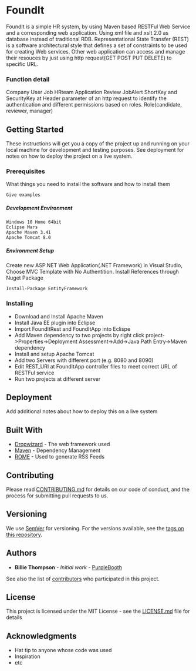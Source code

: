 # FoundIt

FoundIt is a simple HR system, by using Maven based RESTFul Web Service and a corresponding web application. Using xml file and xslt 2.0 as database instead of traditional RDB. 
Representational State Transfer (REST) is a software architectural style that defines a set of constraints to be used for creating Web services. Other web application can access and manage their resouces by just using http request(GET POST PUT DELETE) to specific URL.

### Function detail
Company User Job HRteam Application Review JobAlert
ShortKey and SecurityKey at Header parameter of an http request to identify the authentication and different permissions based on roles.
Role(candidate, reviewer, manager)


## Getting Started

These instructions will get you a copy of the project up and running on your local machine for development and testing purposes. See deployment for notes on how to deploy the project on a live system.

### Prerequisites

What things you need to install the software and how to install them
```
Give examples
```
##### Development Environment
```
Windows 10 Home 64bit
Eclipse Mars
Apache Maven 3.41
Apache Tomcat 8.0
```

##### Environment Setup

Create new ASP.NET Web Application(.NET Framework) in Visual Studio, Choose MVC Template with No Authentition.
Install References through Nuget Package
```
Install-Package EntityFramework
```

### Installing
- Download and Install Apache Maven
- Install Java EE plugin into Eclipse
- Import FoundItRest and FoundItApp into Eclispe
- Add Maven dependency to two projects by 
  right click project->Properties->Deployment Assessment->Add->Java Path Entry->Maven dependency
- Install and setup Apache Tomcat
- Add two Servers with different port (e.g. 8080 and 8090)
- Edit REST_URI at FoundItApp controller files to meet correct URL of RESTFul service 
- Run two projects at different server

## Deployment

Add additional notes about how to deploy this on a live system

## Built With

* [Dropwizard](http://www.dropwizard.io/1.0.2/docs/) - The web framework used
* [Maven](https://maven.apache.org/) - Dependency Management
* [ROME](https://rometools.github.io/rome/) - Used to generate RSS Feeds

## Contributing

Please read [CONTRIBUTING.md](https://gist.github.com/PurpleBooth/b24679402957c63ec426) for details on our code of conduct, and the process for submitting pull requests to us.

## Versioning

We use [SemVer](http://semver.org/) for versioning. For the versions available, see the [tags on this repository](https://github.com/your/project/tags). 

## Authors

* **Billie Thompson** - *Initial work* - [PurpleBooth](https://github.com/PurpleBooth)

See also the list of [contributors](https://github.com/your/project/contributors) who participated in this project.

## License

This project is licensed under the MIT License - see the [LICENSE.md](LICENSE.md) file for details

## Acknowledgments

* Hat tip to anyone whose code was used
* Inspiration
* etc

